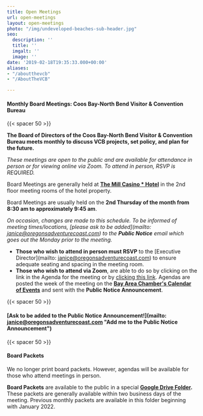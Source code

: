```yaml
---
title: Open Meetings
url: open-meetings
layout: open-meetings
photo: "/img/undeveloped-beaches-sub-header.jpg"
seo:
  description: ''
  title: ''
  imgalt: ''
  image: ''
date: '2019-02-18T19:35:33.000+00:00'
aliases:
- "/aboutthevcb"
- "/AboutTheVCB"

---
```

#### **Monthly Board Meetings: Coos Bay-North Bend Visitor & Convention Bureau**

{{< spacer 50 >}}

**The Board of Directors of the Coos Bay-North Bend Visitor & Convention Bureau meets monthly to discuss VCB projects, set policy, and plan for the future.**

_These meetings are open to the public and are available for attendance in person or for viewing online via Zoom. To attend in person, RSVP is REQUIRED._

Board Meetings are generally held at  [**The Mill Casino * Hotel**](https://www.themillcasino.com/) in the 2nd floor meeting rooms of the hotel property.

Board Meetings are usually held on the **2nd Thursday of the month from 8:30 am to approximately 9:45 am**.

_On occasion, changes are made to this schedule. To be informed of meeting times/locations, [please ask to be added](mailto: janice@oregonsadventurecoast.com) to the **Public Notice** email which goes out the Monday prior to the meeting._

* **Those who wish to attend in person must RSVP** to the [Executive Director](mailto: janice@oregonsadventurecoast.com) to ensure adequate seating and spacing in the meeting room.
* **Those who wish to attend via Zoom**, are able to do so by clicking on the link in the Agenda for the meeting or by [clicking this link](https://us02web.zoom.us/j/81105093209?pwd=ZTFobnJYWFV0UWdvaXJETktBSmNyZz09). Agendas are posted the week of the meeting on the [**Bay Area Chamber's Calendar of Events**](https://coosbaynorthbendcharlestonchamber.com/events/) and sent with the **Public Notice Announcement**.

{{< spacer 50 >}}

#### [Ask to be added to the Public Notice Announcement!](mailto: janice@oregonsadventurecoast.com "Add me to the Public Notice Announcement")

{{< spacer 50 >}}

#### Board Packets

We no longer print board packets. However, agendas will be available for those who attend meetings in person.

**Board Packets** are available to the public in a special [**Google Drive Folder**](https://drive.google.com/drive/folders/1OZvnu7mJjgkQspZnEG-Ab3wPahsx0O-Q?usp=sharing)**.** These packets are generally available within two business days of the meeting. Previous monthly packets are available in this folder beginning with January 2022.